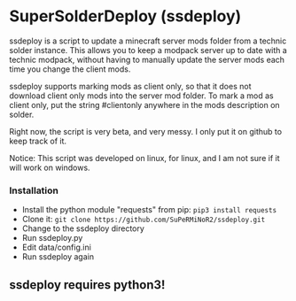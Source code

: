 # SuperSolderDeploy (ssdeploy)
ssdeploy is a script to update a minecraft server mods folder from a technic solder instance. 
This allows you to keep a modpack server up to date with a technic modpack, without having to 
manually update the server mods each time you change the client mods.

ssdeploy supports marking mods as client only, so that it does not download client only mods 
into the server mod folder. To mark a mod as client only, put the string #clientonly anywhere 
in the mods description on solder.

Right now, the script is very beta, and very messy. I only put it on github to keep track of it. 

Notice: This script was developed on linux, for linux, and I am not sure if it will work on windows.

### Installation
* Install the python module "requests" from pip: `pip3 install requests`
* Clone it: `git clone https://github.com/SuPeRMiNoR2/ssdeploy.git`
* Change to the ssdeploy directory
* Run ssdeploy.py
* Edit data/config.ini
* Run ssdeploy again

## ssdeploy requires python3!
